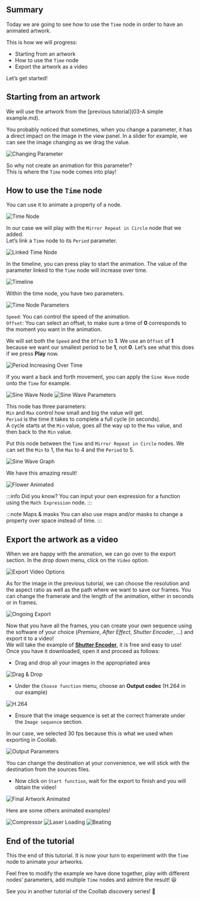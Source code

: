 ## Summary

Today we are going to see how to use the `Time` node in order to have an animated artwork.

This is how we will progress: 

- Starting from an artwork
- How to use the `Time` node
- Export the artwork as a video

Let’s get started!

## Starting from an artwork


We will use the artwork from the [previous tutorial](03-A simple example.md).

You probably noticed that sometimes, when you change a parameter, it has a direct impact on the image in the view panel. In a slider for example, we can see the image changing as we drag the value.

![Changing Parameter](img/Tuto-Playing-with-time/ChangingParameter.gif)

So why not create an animation for this parameter?<br/>
This is where the `Time` node comes into play!

## How to use the **`Time`** node

You can use it to animate a property of a node.

![Time Node](img/Tuto-Playing-with-time/TimeNode.png)

In our case we will play with the `Mirror Repeat in Circle` node that we added.<br/>
Let’s link a `Time` node to its `Period` parameter.

![Linked Time Node](img/Tuto-Playing-with-time/LinkedTimeNode.png)

In the timeline, you can press play to start the animation. The value of the parameter linked to the `Time` node will increase over time.

![Timeline](img/Tuto-Playing-with-time/Timeline.png)

Within the time node, you have two parameters.

![Time Node Parameters](img/Tuto-Playing-with-time/TimeNodeParameters.png)

`Speed`: You can control the speed of the animation.<br/>
`Offset`: You can select an offset, to make sure a time of **0** corresponds to the moment you want in the animation.

We will set both the `Speed` and the `Offset` to **1**. We use an `Offset` of **1** because we want our smallest period to be **1**, not **0**. Let’s see what this does if we press **Play** now.

![Period Increasing Over Time](img/Tuto-Playing-with-time/PeriodIncreasingOverTime.gif)

If you want a back and forth movement, you can apply the `Sine Wave` node onto the `Time` for example.

![Sine Wave Node](img/Tuto-Playing-with-time/SineWaveNode.png)  ![Sine Wave Parameters](img/Tuto-Playing-with-time/SineWaveParameters.png)

This node has three parameters:<br/>
`Min` and `Max` control how small and big the value will get.<br/>
`Period` is the time it takes to complete a full cycle (in seconds).<br/>
A cycle starts at the `Min` value, goes all the way up to the `Max` value, and then back to the `Min` value.

Put this node between the `Time` and `Mirror Repeat in Circle` nodes. We can set the `Min` to 1, the `Max` to 4 and the `Period` to 5.

![Sine Wave Graph](img/Tuto-Playing-with-time/SineWaveGraph.png)

We have this amazing result!

![Flower Animated](img/Tuto-Playing-with-time/FlowerAnimated.gif)

:::info Did you know?
You can input your own expression for a function using the `Math Expression` node.
:::

:::note Maps & masks
You can also use maps and/or masks to change a property over space instead of time.
:::

## Export the artwork as a video

When we are happy with the animation, we can go over to the <span class="icon-upload2"></span> export section. In the drop down menu, click on the <span class="icon-film"></span> `Video` option.

![Export Video Options](img/Tuto-Playing-with-time/ExportVideoOptions.png)

As for the image in the previous tutorial, we can choose the resolution and the aspect ratio as well as the path where we want to save our frames. You can change the framerate and the length of the animation, either in seconds or in frames.

![Ongoing Export](img/Tuto-Playing-with-time/OngoingExport.png)

Now that you have all the frames, you can create your own sequence using the software of your choice (<i>Premiere</i>, <i>After Effect</i>, <i>Shutter Encoder</i>, …) and export it to a video!<br/>
We will take the example of [**Shutter Encoder**](https://www.shutterencoder.com/en/), it is free and easy to use!<br/>
Once you have it downloaded, open it and proceed as follows:

- Drag and drop all your images in the appropriated area

![Drag & Drop](img/Tuto-Playing-with-time/Drag&Drop.gif)

- Under the `Choose function` menu, choose an **Output codec** (H.264 in our example)

![H.264](img/Tuto-Playing-with-time/H.264.png)

- Ensure that the image sequence is set at the correct framerate under the `Image sequence` section.

In our case, we selected 30 fps because this is what we used when exporting in Coollab.

![Output Parameters](img/Tuto-Playing-with-time/OutputParameters.png)

You can change the destination at your convenience, we will stick with the destination from the sources files.

- Now click on `Start function`, wait for the export to finish and you will obtain the video!

![Final Artwork Animated](img/Tuto-Playing-with-time/FinalArtworkAnimated.gif)

Here are some others animated examples!

![Compressor](img/Tuto-Playing-with-time/Compressor.gif)        ![Laser Loading](img/Tuto-Playing-with-time/LaserLoading.gif)       ![Beating](img/Tuto-Playing-with-time/Beating.gif)

## End of the tutorial

This the end of this tutorial. It is now your turn to experiment with the `Time` node to animate your artworks.

Feel free to modify the example we have done together, play with different nodes’ parameters, add multiple `Time` nodes and admire the result! 😃

See you in another tutorial of the Coollab discovery series! 👋
